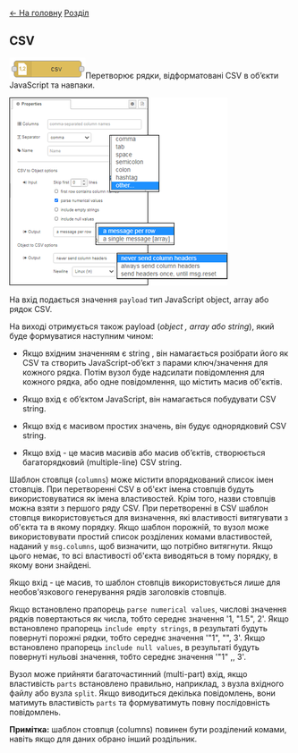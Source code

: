 [<- На головну](../)  [Розділ](README.md)

## CSV

![img](media/csv.png)Перетворює рядки, відформатовані CSV в об’єкти JavaScript та навпаки.

![img](media/csv_cfg.png)

На вхід подається значення `payload` тип  JavaScript object, array або рядок CSV.

На виході отримується також payload (*object , array або string*), який буде формуватися наступним чином: 

- Якщо вхідним значенням є string , він намагається розібрати його як CSV та створить JavaScript-об’єкт з парами ключ/значення для кожного рядка. Потім вузол буде надсилати повідомлення для кожного рядка, або одне повідомлення, що містить масив об'єктів.

- Якщо вхід є об’єктом JavaScript, він намагається побудувати CSV string.
- Якщо вхід є масивом простих значень, він будує однорядковий CSV string.
- Якщо вхід - це масив масивів або масив об’єктів, створюється багаторядковий (multiple-line) CSV string.

Шаблон стовпця (`columns`) може містити впорядкований список імен стовпців. При перетворенні CSV в об'єкт імена стовпців будуть використовуватися як імена властивостей. Крім того, назви стовпців можна взяти з першого ряду CSV. При перетворенні в CSV шаблон стовпця використовується для визначення, які властивості витягувати з об'єкта та в якому порядку. Якщо шаблон порожній, то вузол може використовувати простий список розділених комами властивостей, наданий у `msg.columns`, щоб визначити, що потрібно витягнути. Якщо цього немає, то всі властивості об'єкта виводяться в тому порядку, в якому вони знайдені.

Якщо вхід - це масив, то шаблон стовпців використовується лише для необов'язкового генерування рядів заголовків стовпців.

Якщо встановлено прапорець `parse numerical values`, числові значення рядків повертаються як числа, тобто середнє значення '1, "1.5", 2'. Якщо встановлено прапорець `include empty strings`, в результаті будуть повернуті порожні рядки, тобто середнє значення '"1", "", 3'. Якщо встановлено прапорець `include null values`, в результаті будуть повернуті нульові значення, тобто середнє значення '"1" ,, 3'.

Вузол може прийняти багаточастинний (multi-part) вхід, якщо властивість `parts` встановлено правильно, наприклад, з вузла вхідного файлу або вузла `split`. Якщо виводиться декілька повідомлень, вони матимуть властивість `parts` та формуватимуть повну послідовність повідомлень.

**Примітка:** шаблон стовпця (columns) повинен бути розділений комами, навіть якщо для даних обрано інший роздільник.

